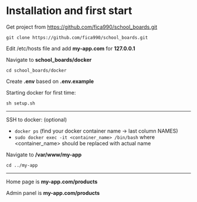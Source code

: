 # Installation and first start

Get project from https://github.com/fica990/school_boards.git

`git clone https://github.com/fica990/school_boards.git`

Edit /etc/hosts file and add **my-app.com** for **127.0.0.1**

Navigate to **school_boards/docker**

`cd school_boards/docker`

Create **.env** based on **.env.example** 

Starting docker for first time:

`sh setup.sh`

---

SSH to docker: (optional)

* `docker ps` (find your docker container name -> last column NAMES)
* `sudo docker exec -it <container_name> /bin/bash` where <container_name> should be replaced with actual name

Navigate to **/var/www/my-app**

`cd ../my-app`

---

Home page is **my-app.com/products**

Admin panel is **my-app.com/products**




